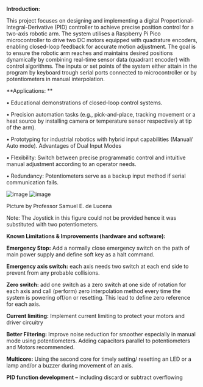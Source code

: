 **Introduction:**

This project focuses on designing and implementing a digital Proportional-Integral-Derivative (PID) controller to achieve precise position control for a two-axis robotic arm. The system utilises a Raspberry Pi Pico microcontroller to drive two DC motors equipped with quadrature encoders, enabling closed-loop feedback for accurate motion adjustment. The goal is to ensure the robotic arm reaches and maintains desired positions dynamically by combining real-time sensor data (quadrant encoder) with control algorithms. The inputs or set points of the system either attain in the program by keyboard trough serial ports connected to microcontroller or by potentiometers in manual interpolation.

**Applications:
**

•	Educational demonstrations of closed-loop control systems.

•	Precision automation tasks (e.g., pick-and-place, tracking movement or a heat source by installing camera or temperature sensor respectively at tip of the arm).

•	Prototyping for industrial robotics with hybrid input capabilities (Manual/ Auto mode).
Advantages of Dual Input Modes

•	Flexibility: Switch between precise programmatic control and intuitive manual adjustment according to an operator needs.

•	Redundancy: Potentiometers serve as a backup input method if serial communication fails.

![image](https://github.com/user-attachments/assets/e73874cc-0a92-466a-86c7-dd1de6ff2610)
![image](https://github.com/user-attachments/assets/d3c09fb0-2621-4753-a5ef-4c763b40d659)

Picture by Professor Samuel E. de Lucena

Note: The Joystick in this figure could not be provided hence it was substituted with two potentiometers. 

**Known Limitations & Improvements (hardware and software):**

**Emergency Stop:** Add a normally close emergency switch on the path of main power supply and define soft key as a halt command.

**Emergency axis switch:** each axis needs two switch at each end side to prevent from any probable collisions.

**Zero switch:** add one switch as a zero switch at one side of rotation for each axis and call (perform) zero interpolation method every time the system is powering off/on or resetting. This lead to define zero reference for each axis.

**Current limiting:** Implement current limiting to protect your motors and driver circuitry

**Better Filtering:** Improve noise reduction for smoother especially in manual mode using potentiometers. Adding capacitors parallel to potentiometers and Motors recommended. 

**Multicore:** Using the second core for timely setting/ resetting an LED or a lamp and/or a buzzer during movement of an axis.

**PID function development** – including discard or subtract overflowing


